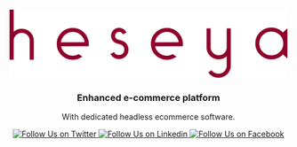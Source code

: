 <br />
<p align="center" style="max-width:500px; margin: 0 auto">
  <img src="https://raw.githubusercontent.com/heseya/.github/68c28acd2f46f6a150b9c7f63aa88675a24f10e7/profile/heseya-logo.svg" alt="Heseya" />
</p>

<h3 align="center">
  Enhanced <b>e-⁠commerce platform</b>
</h3>
<p align="center">
    With dedicated headless ecommerce software.
</p>

<p align="center">
    <a href="https://twitter.com/heseya_com">
        <img alt="Follow Us on Twitter" src="https://img.shields.io/twitter/follow/heseya_com?style=social" />
    </a>
    <a href="https://www.linkedin.com/company/heseya">
        <img alt="Follow Us on Linkedin" src="https://img.shields.io/badge/linkedin--green?logo=linkedin&style=social" />
    </a>
    <a href="https://www.facebook.com/heseya">
        <img alt="Follow Us on Facebook" src="https://img.shields.io/badge/facebook--green?logo=facebook&style=social" />
    </a>
</p>

<!-- ## Links

- 🖥  Demo: https://demo.heseya.com/
- 📘  Documentation: https://docs.heseya.com
- 🐦  Twitter: https://twitter.com/heseya_com -->

